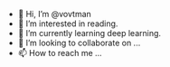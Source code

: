 - 👋 Hi, I’m @vovtman
- 👀 I’m interested in reading.
- 🌱 I’m currently learning deep learning.
- 💞️ I’m looking to collaborate on ...
- 📫 How to reach me ...

<!---
vovtman/vovtman is a ✨ special ✨ repository because its `README.md` (this file) appears on your GitHub profile.
You can click the Preview link to take a look at your changes.
--->
